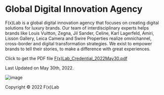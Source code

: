 # Global Digital Innovation Agency
F(x)Lab is a global digital innovation agency that focuses on creating digital solutions for luxury brands. Our team of interdisciplinary experts helps brands like Louis Vuitton, Zegna, Jil Sander, Celine, Karl Lagerfeld, Amiri, Lisson Gallery, Leica Camera and Swire Properties realize omnichannel, cross-border and digital transformation strategies. We exist to empower brands to tell their stories, to make a difference with great experiences.

Click to get the PDF file   [F(x)Lab_Credential_2022May30.pdf](https://github.com/ZihaoLu/FXLAB/blob/9b52aba280ab960ce991014a3505f8c359cd9ad6/F(x)Lab_Credential_2022May30.pdf)

Last Updated on May 30th, 2022.

![image](https://github.com/ZihaoLu/FXLAB/blob/9b52aba280ab960ce991014a3505f8c359cd9ad6/F(x)Lab_Credential_Cover.jpeg)

Copyright © 2022 F(x)Lab
